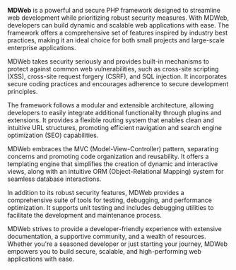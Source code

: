 **MDWeb** is a powerful and secure PHP framework designed to streamline web development while prioritizing robust security measures. With MDWeb, developers can build dynamic and scalable web applications with ease. The framework offers a comprehensive set of features inspired by industry best practices, making it an ideal choice for both small projects and large-scale enterprise applications.

MDWeb takes security seriously and provides built-in mechanisms to protect against common web vulnerabilities, such as cross-site scripting (XSS), cross-site request forgery (CSRF), and SQL injection. It incorporates secure coding practices and encourages adherence to secure development principles.

The framework follows a modular and extensible architecture, allowing developers to easily integrate additional functionality through plugins and extensions. It provides a flexible routing system that enables clean and intuitive URL structures, promoting efficient navigation and search engine optimization (SEO) capabilities.

MDWeb embraces the MVC (Model-View-Controller) pattern, separating concerns and promoting code organization and reusability. It offers a templating engine that simplifies the creation of dynamic and interactive views, along with an intuitive ORM (Object-Relational Mapping) system for seamless database interactions.

In addition to its robust security features, MDWeb provides a comprehensive suite of tools for testing, debugging, and performance optimization. It supports unit testing and includes debugging utilities to facilitate the development and maintenance process.

MDWeb strives to provide a developer-friendly experience with extensive documentation, a supportive community, and a wealth of resources. Whether you're a seasoned developer or just starting your journey, MDWeb empowers you to build secure, scalable, and high-performing web applications with ease.
